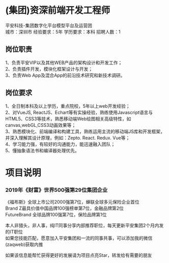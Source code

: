 # (集团)资深前端开发工程师
平安科技-集团数字化平台模型平台及运营团  
城市：深圳市 经验要求：5年 学历要求：本科  招聘人数：1

## 岗位职责
1、负责平安VIP以及其他WEB产品的架构设计和开发工作；   
2、负责插件开发，模块化框架设计与开发；   
3、负责Web App及混合App的前沿技术研究和新技术调研。

## 岗位要求
1、全日制本科及以上学历，重点院校，5年以上web开发经验；   
2、对VueJS, ReactJS、Echart等有实操经验，熟练使用Javascript语言与HTML5、CSS3等技术，熟悉移动端Web绘图相关高级特性，如canvas,webGL,CSS3动画效果等；   
3、熟悉模块化、前端编译和构建工具，熟练运用主流的移动端JS库和开发框架，并深入理解其设计原理，例如：Zepto. React. Redux. Vue等；   
4、学习能力强，有较好的沟通能力，能迅速融入团队；   
5、懂抽象语法书和编译器处理优先。

# 项目说明

### 2019年《财富》世界500强第29位集团企业
《福布斯》全球上市公司2000强第7位，蝉联全球多元保险企业首位  
Brand Z最具价值中国品牌100强榜单第7位，金融品牌第2位  
FutureBrand 全球品牌100强第7位，保险品牌第1位

本人非猎头，非人事，纯IT同事分享内部推荐职位，每天更新平安集团2个月内发的IT职位  
如果您技能匹配，愿意加入平安集团和一流的同事共事，可以添加我的微信(zaqweb)获取内推 

如果该信息能帮忙获得更好的发展请为项目点亮Star，转发给有需要的朋友




